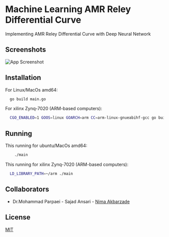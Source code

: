 
# Machine Learning AMR Reley Differential Curve

Implementing AMR Reley Differential Curve with Deep Neural Network


## Screenshots

![App Screenshot](https://via.placeholder.com/468x300?text=App+Screenshot+Here)



## Installation

For Linux/MacOs amd64:

```bash
  go build main.go
```

For xilinx Zynq-7020 (ARM-based computers):

```bash
  CGO_ENABLED=1 GOOS=linux GOARCH=arm CC=arm-linux-gnueabihf-gcc go build -o main
```

## Running

This running for ubuntu/MacOs amd64:

```bash
    ./main
```

This running for xilinx Zynq-7020 (ARM-based computers):

```bash
  LD_LIBRARY_PATH=~/arm ./main
```
## Collaborators

- Dr.Mohammad Parpaei - Sajad Ansari - [Nima Akbarzade](https://www.github.com/iw4p) 


## License

[MIT](https://choosealicense.com/licenses/mit/)

